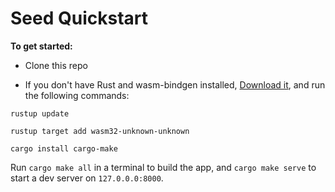 # Seed Quickstart

**To get started:**
- Clone this repo



- If you don't have Rust and wasm-bindgen installed, [Download it](https://www.rust-lang.org/tools/install), and run the following commands:

`rustup update`

`rustup target add wasm32-unknown-unknown`

`cargo install cargo-make`

Run `cargo make all` in a terminal to build the app, and `cargo make serve` to start a dev server
on `127.0.0.0:8000`.

